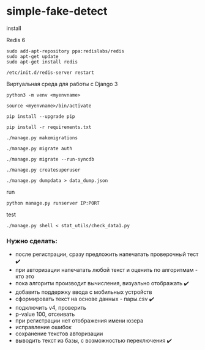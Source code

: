 # simple-fake-detect

install   

Redis 6   
```
sudo add-apt-repository ppa:redislabs/redis
sudo apt-get update
sudo apt-get install redis

/etc/init.d/redis-server restart
```

Виртуальная среда для работы с Django 3
```
python3 -m venv <myenvname>

source <myenvname>/bin/activate

pip install --upgrade pip

pip install -r requirements.txt

./manage.py makemigrations

./manage.py migrate auth

./manage.py migrate --run-syncdb

./manage.py createsuperuser

./manage.py dumpdata > data_dump.json
```

run   

```
python manage.py runserver IP:PORT

```

test   
```
./manage.py shell < stat_utils/check_data1.py
```

### Нужно сделать:
- после регистрации, сразу предложить напечатать проверочный тест :heavy_check_mark:   
- при авторизации напечатать любой текст и оценить по алгоритмам - кто это   
- пока алгоритм производит вычисления, визуально отображать :heavy_check_mark:   
- добавить поддержку ввода с мобильных устройств   
- сформировать текст на основе данных - пары.csv :heavy_check_mark:   
- подключить v4, проверить   
- p-value 100, отсеивать   
- при регистрации нет отображения имени юзера   
- исправление ошибок   
- сохранение текстов авторизации   
- выводить текст из базы, с возможностью переключения :heavy_check_mark:   

